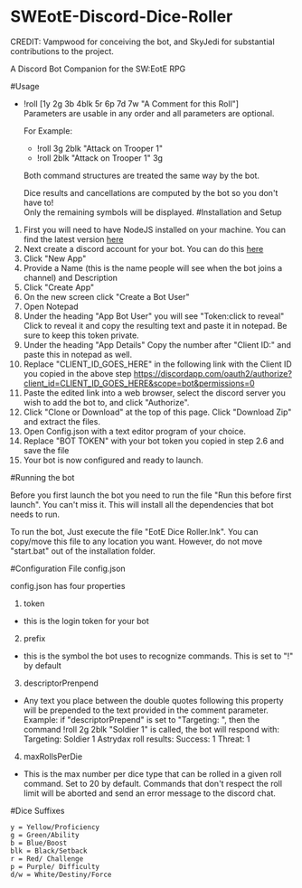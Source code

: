 # SWEotE-Discord-Dice-Roller
CREDIT: Vampwood for conceiving the bot, and SkyJedi for substantial contributions to the project.

A Discord Bot Companion for the SW:EotE RPG

#Usage
- !roll [1y 2g 3b 4blk 5r 6p 7d 7w "A Comment for this Roll"]  
  Parameters are usable in any order and all parameters are optional.
  
  For Example:
  
    - !roll 3g 2blk "Attack on Trooper 1"
    - !roll 2blk "Attack on Trooper 1" 3g
  
  Both command structures are treated the same way by the bot.

  Dice results and cancellations are computed by the bot so you don't have to!  
  Only the remaining symbols will be displayed.
#Installation and Setup

1. First you will need to have NodeJS installed on your machine. You can find the latest version [here](https://nodejs.org/en/)
2. Next create a discord account for your bot. You can do this [here](https://discordapp.com/developers/applications/me) 
  1. Click "New App"
  2. Provide a Name (this is the name people will see when the bot joins a channel) and Description
  3. Click "Create App"
  4. On the new screen click "Create a Bot User"
  5. Open Notepad
  6. Under the heading "App Bot User" you will see "Token:click to reveal" Click to reveal it and copy the resulting text and paste it in notepad. Be sure to keep this token private.
  7. Under the heading "App Details" Copy the number after "Client ID:" and paste this in notepad as well.
  8. Replace "CLIENT_ID_GOES_HERE" in the following link with the Client ID you copied in the above step https://discordapp.com/oauth2/authorize?client_id=CLIENT_ID_GOES_HERE&scope=bot&permissions=0
  9. Paste the edited link into a web browser, select the discord server you wish to add the bot to, and click "Authorize".
3. Click "Clone or Download" at the top of this page. Click "Download Zip" and extract the files.
4. Open Config.json with a text editor program of your choice.
5. Replace "BOT TOKEN" with your bot token you copied in step 2.6 and save the file
6. Your bot is now configured and ready to launch.

#Running the bot

Before you first launch the bot you need to run the file "Run this before first launch". You can't miss it. This will install all the dependencies that bot needs to run.

To run the bot, Just execute the file "EotE Dice Roller.lnk". You can copy/move this file to any location you want. However, do not move "start.bat" out of the installation folder.

#Configuration File config.json

config.json has four properties

1. token
  - this is the login token for your bot
2. prefix
  - this is the symbol the bot uses to recognize commands. This is set to "!" by default
3. descriptorPrenpend
  - Any text you place between the double quotes following this property will be prepended to the text provided in the comment parameter.
  Example: if "descriptorPrepend" is set to "Targeting: ", then the command !roll 2g 2blk "Soldier 1" is called, the bot will respond with:     Targeting: Soldier 1 
  Astrydax roll results:    Success: 1   Threat: 1
4. maxRollsPerDie
  - This is the max number per dice type that can be rolled in a given roll command. Set to 20 by default. Commands that don't respect the roll limit will be aborted and send an error message to the discord chat.

#Dice Suffixes 

    y = Yellow/Proficiency
    g = Green/Ability
    b = Blue/Boost
    blk = Black/Setback
    r = Red/ Challenge
    p = Purple/ Difficulty
    d/w = White/Destiny/Force


